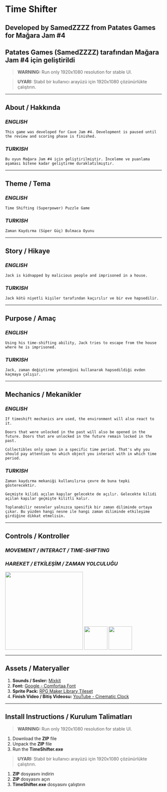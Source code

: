 # __Time Shifter__
## Developed by __SamedZZZZ__ from __Patates Games__ for __Mağara Jam #4__
## __Patates Games (SamedZZZZ)__ tarafından __Mağara Jam #4__ için geliştirildi

>__WARNING:__ Run only 1920x1080 resolution for stable UI.

>__UYARI:__ Stabil bir kullanıcı arayüzü için 1920x1080 çözünürlükte çalıştırın.
___

## __About / Hakkında__
### ___ENGLISH___
```
This game was developed for Cave Jam #4. Development is paused until the review and scoring phase is finished.
```
### ___TURKISH___
```
Bu oyun Mağara Jam #4 için geliştirilmiştir. İnceleme ve puanlama aşaması bitene kadar geliştirme duraklatılmıştır.
```
___

## __Theme / Tema__
### ___ENGLISH___
```
Time Shifting (Superpower) Puzzle Game
```
### ___TURKISH___
```
Zaman Kaydırma (Süper Güç) Bulmaca Oyunu
```
___
## __Story / Hikaye__
### ___ENGLISH___
```
Jack is kidnapped by malicious people and imprisoned in a house.
```
### ___TURKISH___
```
Jack kötü niyetli kişiler tarafından kaçırılır ve bir eve hapsedilir.
```
___
## __Purpose / Amaç__
### ___ENGLISH___
```
Using his time-shifting ability, Jack tries to escape from the house where he is imprisoned.
```
### ___TURKISH___
```
Jack, zaman değiştirme yeteneğini kullanarak hapsedildiği evden kaçmaya çalışır.
```
___
## __Mechanics / Mekanikler__
### ___ENGLISH___
```
If timeshift mechanics are used, the environment will also react to it.
```
```
Doors that were unlocked in the past will also be opened in the future. Doors that are unlocked in the future remain locked in the past.
```
```
Collectibles only spawn in a specific time period. That's why you should pay attention to which object you interact with in which time period.
```
### ___TURKISH___
```
Zaman kaydırma mekaniği kullanılırsa çevre de buna tepki gösterecektir.
```
```
Geçmişte kilidi açılan kapılar gelecekte de açılır. Gelecekte kilidi açılan kapılar geçmişte kilitli kalır.
```
```
Toplanabilir nesneler yalnızca spesifik bir zaman diliminde ortaya çıkar. Bu yüzden hangi nesne ile hangi zaman diliminde etkileşime girdiğine dikkat etmelisin.
```
___
## __Controls / Kontroller__
### ___MOVEMENT / INTERACT / TIME-SHIFTING___
### ___HAREKET / ETKİLEŞİM / ZAMAN YOLCULUĞU___
<img src="http://sburngdl.weebly.com/uploads/8/8/9/0/88900840/arrow_orig.png" width="250" />
<img src="https://icons.iconarchive.com/icons/chromatix/keyboard-keys/128/letter-uppercase-E-icon.png" width="75" />
<img src="https://icons.iconarchive.com/icons/chromatix/keyboard-keys/128/letter-uppercase-Q-icon.png" width="75" />

___
## __Assets / Materyaller__
1. __Sounds / Sesler:__ [Mixkit](https://mixkit.co/)
2. __Font:__ [Google - Comfortaa Font](https://fonts.google.com/specimen/Comfortaa)
3. __Sprite Pack:__ [RPG Maker Library Tileset](https://pngset.com/download-free-png-ydawd)
4. __Finish Video / Bitiş Videosu:__ [YouTube - Cinematic Clock](https://youtu.be/TR4gill6ktM)

___
## __Install Instructions / Kurulum Talimatları__
>__WARNING:__ Run only 1920x1080 resolution for stable UI.
1. Download the __ZIP__ file
2. Unpack the __ZIP__ file
3. Run the __TimeShifter.exe__

>__UYARI:__ Stabil bir kullanıcı arayüzü için 1920x1080 çözünürlükte çalıştırın.
1. __ZIP__ dosyasını indirin
2. __ZIP__ dosyasını açın
3. __TimeShifter.exe__ dosyasını çalıştırın
